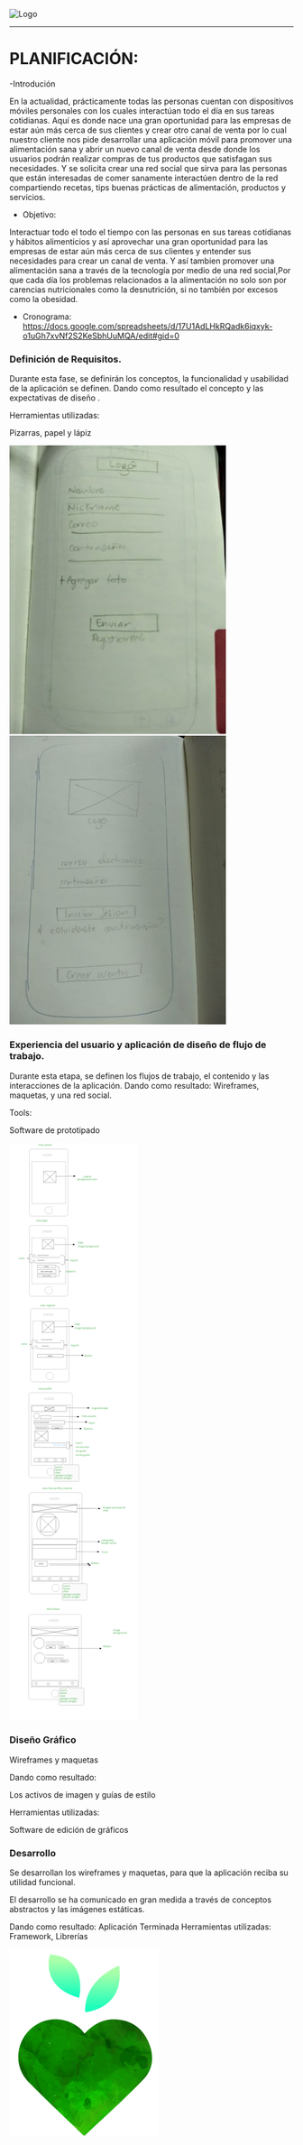 ![Logo](assets/img/logo-horizontal.png)
<hr>
<h1>PLANIFICACIÓN:</h1>

-Introdución

En la actualidad, prácticamente todas las personas cuentan con dispositivos móviles personales con los cuales interactúan todo el día en sus tareas cotidianas. Aquí es donde nace una gran oportunidad para las empresas de estar aún más cerca de sus clientes y crear otro canal de venta por lo cual nuestro cliente nos pide desarrollar una aplicación móvil para promover una alimentación sana y abrir un nuevo canal de venta desde donde los usuarios podrán realizar compras de tus productos que satisfagan sus necesidades.
Y se solicita crear una red social que sirva para las personas que están interesadas de comer sanamente interactúen dentro de la red compartiendo recetas, tips buenas prácticas de alimentación, productos y servicios.


- Objetivo:

Interactuar todo el todo el tiempo con las personas en sus tareas cotidianas y hábitos alimenticios y así  aprovechar una gran oportunidad para las empresas de estar aún más cerca de sus clientes y  entender sus necesidades para crear un canal de venta.
Y así tambien promover una alimentación sana a través de la tecnología  por medio de una red social,Por que cada  día los problemas relacionados a la alimentación no solo son por carencias nutricionales como la desnutrición, si no también por excesos como la obesidad.

- Cronograma:
https://docs.google.com/spreadsheets/d/17U1AdLHkRQadk6iqxyk-o1uGh7xvNf2S2KeSbhUuMQA/edit#gid=0


<h3> Definición de Requisitos. </h3>

Durante esta fase, se definirán los conceptos, la funcionalidad y usabilidad de la aplicación se definen. Dando como resultado el concepto y las expectativas de diseño .

Herramientas utilizadas:

Pizarras, papel y lápiz

![sketch1](assets/img/sketchPaper1.jpeg)
![sketch2](assets/img/sketchPaper2.jpeg)


<h3> Experiencia del usuario y aplicación de diseño de flujo de trabajo. </h3>

Durante esta etapa, se definen los flujos de trabajo, el contenido y las interacciones de la aplicación.
Dando como resultado: Wireframes, maquetas, y una red social.

Tools:

Software de prototipado

![Sketches](assets/img/sketch.png)

<h3>Diseño Gráfico</h3>
Wireframes y maquetas

Dando como resultado:

Los activos de imagen y guías de estilo

Herramientas utilizadas:

Software de edición de gráficos

<h3>Desarrollo</h3>

Se desarrollan los wireframes y maquetas,  para que la aplicación reciba su utilidad funcional.


El desarrollo se ha comunicado en gran medida a través de conceptos abstractos y las imágenes estáticas.

Dando como resultado: Aplicación Terminada
Herramientas utilizadas: Framework, Librerías


![sketch1](assets/img/logo-corazon.png)
